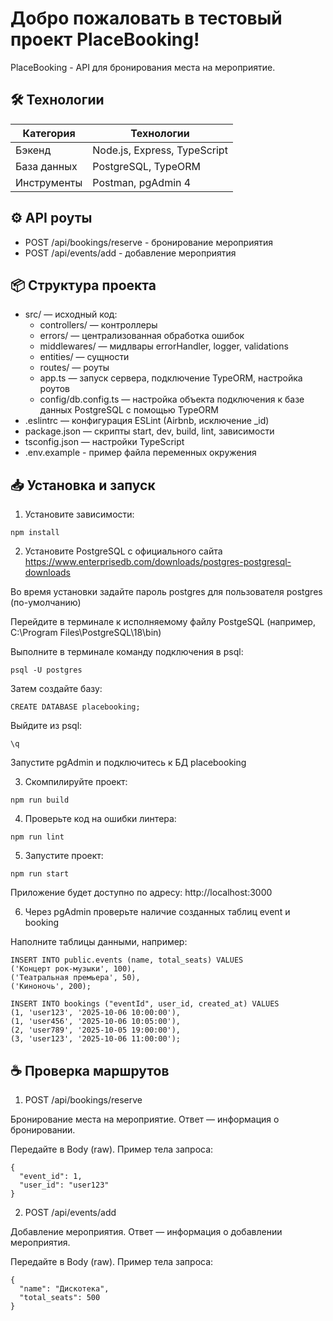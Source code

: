 # Добро пожаловать в тестовый проект PlaceBooking!

PlaceBooking -  API для бронирования места на мероприятие.

## 🛠️ Технологии

| Категория      | Технологии                           |
|----------------|--------------------------------------|
| Бэкенд         | Node.js, Express, TypeScript         |
| База данных    | PostgreSQL, TypeORM                  |
| Инструменты    | Postman, pgAdmin 4                   |


## ⚙️ API роуты

- POST /api/bookings/reserve - бронирование мероприятия
- POST /api/events/add - добавление мероприятия

## 📦 Структура проекта
- src/ — исходный код:  
  - controllers/ — контроллеры
  - errors/ — централизованная обработка ошибок
  - middlewares/ — мидлвары errorHandler, logger, validations
  - entities/ — сущности
  - routes/ — роуты
  - app.ts — запуск сервера, подключение TypeORM, настройка роутов
  - config/db.config.ts — настройка объекта подключения к базе данных PostgreSQL с помощью TypeORM
- .eslintrc — конфигурация ESLint (Airbnb, исключение _id)
- package.json — скрипты start, dev, build, lint, зависимости
- tsconfig.json — настройки TypeScript
- .env.example - пример файла переменных окружения

## 📥 Установка и запуск

1. Установите зависимости:
```
npm install
```

2. Установите PostgreSQL с официального сайта https://www.enterprisedb.com/downloads/postgres-postgresql-downloads

Во время установки задайте пароль postgres для пользователя postgres (по-умолчанию)

Перейдите в терминале к исполняемому файлу PostgeSQL (например, C:\Program Files\PostgreSQL\18\bin)

Выполните в терминале команду подключения в psql:
```
psql -U postgres
```

Затем создайте базу:
```
CREATE DATABASE placebooking;
```

Выйдите из psql:
```
\q
```

Запустите pgAdmin и подключитесь к БД placebooking

3. Скомпилируйте проект:
```
npm run build
```

4. Проверьте код на ошибки линтера:
```
npm run lint
```

5. Запустите проект:
```
npm run start
```

Приложение будет доступно по адресу: http://localhost:3000

6. Через pgAdmin проверьте наличие созданных таблиц event и booking

Наполните таблицы данными, например:
```
INSERT INTO public.events (name, total_seats) VALUES
('Концерт рок-музыки', 100),
('Театральная премьера', 50),
('Киноночь', 200);
```

```
INSERT INTO bookings ("eventId", user_id, created_at) VALUES
(1, 'user123', '2025-10-06 10:00:00'),
(1, 'user456', '2025-10-06 10:05:00'),
(2, 'user789', '2025-10-05 19:00:00'),
(3, 'user123', '2025-10-06 11:00:00');
```

## ☕ Проверка маршрутов

1. POST /api/bookings/reserve

Бронирование места на мероприятие. Ответ — информация о бронировании.

Передайте в Body (raw). Пример тела запроса:
```
{
  "event_id": 1,
  "user_id": "user123"
}
```

2. POST /api/events/add

Добавление мероприятия. Ответ — информация о добавлении мероприятия.

Передайте в Body (raw). Пример тела запроса:
```
{
  "name": "Дискотека",
  "total_seats": 500
}
```
